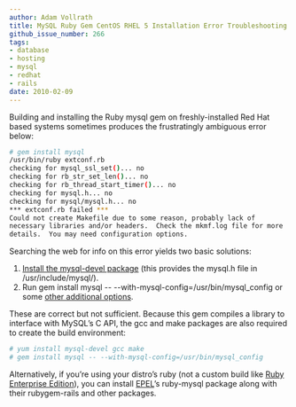 ```yaml
---
author: Adam Vollrath
title: MySQL Ruby Gem CentOS RHEL 5 Installation Error Troubleshooting
github_issue_number: 266
tags:
- database
- hosting
- mysql
- redhat
- rails
date: 2010-02-09
---
```




Building and installing the Ruby mysql gem on freshly-installed Red Hat based systems sometimes produces the frustratingly ambiguous error below:

```bash
# gem install mysql
/usr/bin/ruby extconf.rb
checking for mysql_ssl_set()... no
checking for rb_str_set_len()... no
checking for rb_thread_start_timer()... no
checking for mysql.h... no
checking for mysql/mysql.h... no
*** extconf.rb failed ***
Could not create Makefile due to some reason, probably lack of
necessary libraries and/or headers.  Check the mkmf.log file for more
details.  You may need configuration options.
```

Searching the web for info on this error yields two basic solutions:

1. [Install the mysql-devel package](https://serverfault.com/questions/54532/installing-mysql-ruby-gem-on-64-bit-centos/60296#60296) (this provides the mysql.h file in /usr/include/mysql/).
1. Run gem install mysql -- --with-mysql-config=/usr/bin/mysql_config or some [other additional options](http://www.wzzrd.com/2008/02/building-mysql-gem-centos5-hell-usually.html).

These are correct but not sufficient. Because this gem compiles a library to interface with MySQL’s C API, the gcc and make packages are also required to create the build environment:

```bash
# yum install mysql-devel gcc make
# gem install mysql -- --with-mysql-config=/usr/bin/mysql_config
```

Alternatively, if you’re using your distro’s ruby (not a custom build like [Ruby Enterprise Edition](/blog/2009/06/ruby-enterprise-edition-rpm-packages/)), you can install [EPEL](https://fedoraproject.org/wiki/EPEL)’s ruby-mysql package along with their rubygem-rails and other packages.


